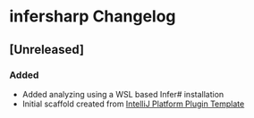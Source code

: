 <!-- Keep a Changelog guide -> https://keepachangelog.com -->

# infersharp Changelog

## [Unreleased]
### Added
- Added analyzing using a WSL based Infer# installation
- Initial scaffold created from [IntelliJ Platform Plugin Template](https://github.com/JetBrains/intellij-platform-plugin-template)
